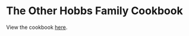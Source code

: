 # The Other Hobbs Family Cookbook

View the cookbook [here](https://craigahobbs.github.io/markdown-book/#categories.0=Introduction&categories.1=Recipes&url=https://craigahobbs.github.io/hobbs-family-cookbook/HobbsFamilyCookbook.json).
